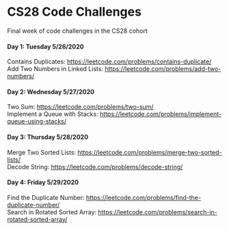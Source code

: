 # CS28 Code Challenges
Final week of code challenges in the CS28 cohort

#### Day 1: Tuesday 5/26/2020  
Contains Duplicates: https://leetcode.com/problems/contains-duplicate/  
Add Two Numbers in Linked Lists: https://leetcode.com/problems/add-two-numbers/  

#### Day 2: Wednesday 5/27/2020  
Two Sum: https://leetcode.com/problems/two-sum/  
Implement a Queue with Stacks: https://leetcode.com/problems/implement-queue-using-stacks/  

#### Day 3: Thursday 5/28/2020  
Merge Two Sorted Lists: https://leetcode.com/problems/merge-two-sorted-lists/  
Decode String: https://leetcode.com/problems/decode-string/  

#### Day 4: Friday 5/29/2020  
Find the Duplicate Number: https://leetcode.com/problems/find-the-duplicate-number/  
Search in Rotated Sorted Array: https://leetcode.com/problems/search-in-rotated-sorted-array/  
